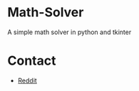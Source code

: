 # Math-Solver
A simple math solver in python and tkinter

# Contact
- [Reddit](https://www.reddit.com/user/KevinGiesberts)
